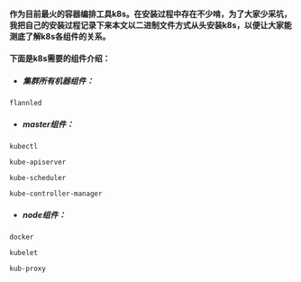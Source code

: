 ####         作为目前最火的容器编排工具k8s。在安装过程中存在不少啃，为了大家少采坑，我把自己的安装过程记录下来本文以二进制文件方式从头安装k8s，以便让大家能测底了解k8s各组件的关系。

#### 下面是k8s需要的组件介绍：



* ##### 集群所有机器组件：

```
flannled
```

* ##### master组件：

```
kubectl

kube-apiserver

kube-scheduler

kube-controller-manager
```

* ##### node组件：

```
docker

kubelet

kub-proxy
```





